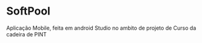 # SoftPool

Aplicação Mobile, feita em android Studio no ambito de projeto de Curso da cadeira de PINT
